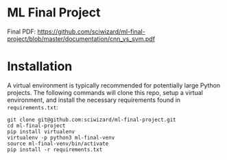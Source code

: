 # ML Final Project

Final PDF: https://github.com/sciwizard/ml-final-project/blob/master/documentation/cnn_vs_svm.pdf
# Installation

A virtual environment is typically recommended for potentially large Python projects. The following commands will clone this repo, setup a virtual environment, and install the necessary requirements found in `requirements.txt`:

```
git clone git@github.com:sciwizard/ml-final-project.git
cd ml-final-project
pip install virtualenv
virtualenv -p python3 ml-final-venv
source ml-final-venv/bin/activate
pip install -r requirements.txt
```